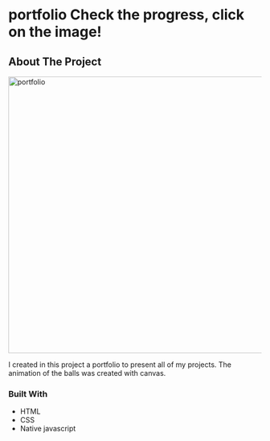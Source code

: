 # portfolio                     Check the progress, click on the image!

<!-- ABOUT THE PROJECT -->
## About The Project

[<img align="center" alt="portfolio" width="550px" src="https://user-images.githubusercontent.com/71411560/107291345-57f8d380-6a68-11eb-9277-404132c667b6.png" />](https://tender-mccarthy-a2e5d4.netlify.app/)


I created in this project a portfolio to present all of my projects. The animation of the balls was created with canvas.

### Built With

* HTML
* CSS
* Native javascript
